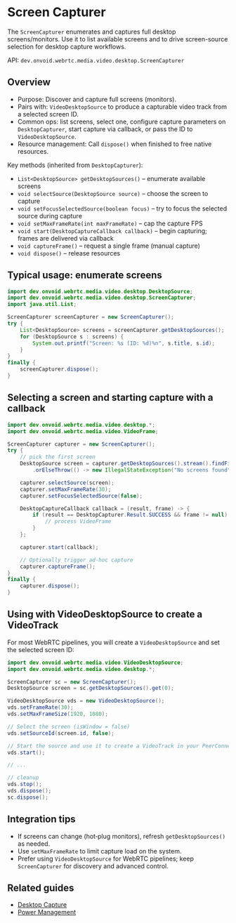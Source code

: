 # Screen Capturer

The `ScreenCapturer` enumerates and captures full desktop screens/monitors. Use it to list available screens and to drive screen-source selection for desktop capture workflows.

API: `dev.onvoid.webrtc.media.video.desktop.ScreenCapturer`

## Overview

- Purpose: Discover and capture full screens (monitors).
- Pairs with: `VideoDesktopSource` to produce a capturable video track from a selected screen ID.
- Common ops: list screens, select one, configure capture parameters on `DesktopCapturer`, start capture via callback, or pass the ID to `VideoDesktopSource`.
- Resource management: Call `dispose()` when finished to free native resources.

Key methods (inherited from `DesktopCapturer`):
- `List<DesktopSource> getDesktopSources()` – enumerate available screens
- `void selectSource(DesktopSource source)` – choose the screen to capture
- `void setFocusSelectedSource(boolean focus)` – try to focus the selected source during capture
- `void setMaxFrameRate(int maxFrameRate)` – cap the capture FPS
- `void start(DesktopCaptureCallback callback)` – begin capturing; frames are delivered via callback
- `void captureFrame()` – request a single frame (manual capture)
- `void dispose()` – release resources

## Typical usage: enumerate screens

```java
import dev.onvoid.webrtc.media.video.desktop.DesktopSource;
import dev.onvoid.webrtc.media.video.desktop.ScreenCapturer;
import java.util.List;

ScreenCapturer screenCapturer = new ScreenCapturer();
try {
    List<DesktopSource> screens = screenCapturer.getDesktopSources();
    for (DesktopSource s : screens) {
        System.out.printf("Screen: %s (ID: %d)%n", s.title, s.id);
    }
}
finally {
    screenCapturer.dispose();
}
```

## Selecting a screen and starting capture with a callback

```java
import dev.onvoid.webrtc.media.video.desktop.*;
import dev.onvoid.webrtc.media.video.VideoFrame;

ScreenCapturer capturer = new ScreenCapturer();
try {
    // pick the first screen
    DesktopSource screen = capturer.getDesktopSources().stream().findFirst()
        .orElseThrow(() -> new IllegalStateException("No screens found"));

    capturer.selectSource(screen);
    capturer.setMaxFrameRate(30);
    capturer.setFocusSelectedSource(false);

    DesktopCaptureCallback callback = (result, frame) -> {
        if (result == DesktopCapturer.Result.SUCCESS && frame != null) {
            // process VideoFrame
        }
    };

    capturer.start(callback);

    // Optionally trigger ad-hoc capture
    capturer.captureFrame();
}
finally {
    capturer.dispose();
}
```

## Using with VideoDesktopSource to create a VideoTrack

For most WebRTC pipelines, you will create a `VideoDesktopSource` and set the selected screen ID:

```java
import dev.onvoid.webrtc.media.video.VideoDesktopSource;
import dev.onvoid.webrtc.media.video.desktop.*;

ScreenCapturer sc = new ScreenCapturer();
DesktopSource screen = sc.getDesktopSources().get(0);

VideoDesktopSource vds = new VideoDesktopSource();
vds.setFrameRate(30);
vds.setMaxFrameSize(1920, 1080);

// Select the screen (isWindow = false)
vds.setSourceId(screen.id, false);

// Start the source and use it to create a VideoTrack in your PeerConnection
vds.start();

// ...

// cleanup
vds.stop();
vds.dispose();
sc.dispose();
```

## Integration tips

- If screens can change (hot‑plug monitors), refresh `getDesktopSources()` as needed.
- Use `setMaxFrameRate` to limit capture load on the system.
- Prefer using `VideoDesktopSource` for WebRTC pipelines; keep `ScreenCapturer` for discovery and advanced control.

## Related guides

- [Desktop Capture](guide/video/desktop_capture.md)
- [Power Management](guide/utilities/power_management.md)
